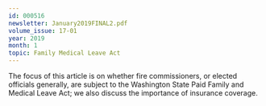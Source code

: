 ```yaml
---
id: 000516
newsletter: January2019FINAL2.pdf
volume_issue: 17-01
year: 2019
month: 1
topic: Family Medical Leave Act
---
```


The focus of this article is on whether fire commissioners, or elected officials generally, are subject to the Washington State Paid Family and Medical Leave Act; we also discuss the importance of insurance coverage.